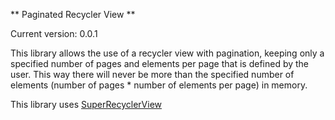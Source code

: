 ** Paginated Recycler View **

Current version: 0.0.1

This library allows the use of a recycler view with pagination, keeping only a specified number
of pages and elements per page that is defined by the user. This way there will never be more than
the specified number of elements (number of pages * number of elements per page) in memory.

This library uses [SuperRecyclerView](https://github.com/Malinskiy/SuperRecyclerView)

